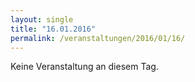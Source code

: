 ```yaml
---
layout: single
title: "16.01.2016"
permalink: /veranstaltungen/2016/01/16/
---
```


Keine Veranstaltung an diesem Tag.
